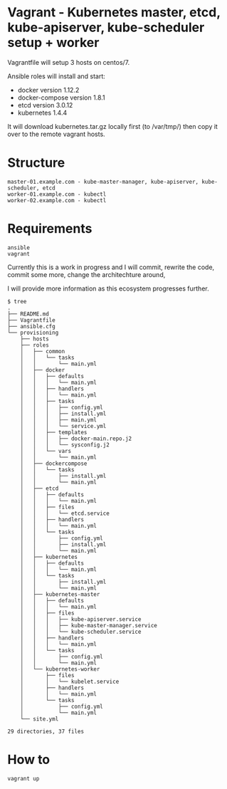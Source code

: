 # Vagrant - Kubernetes master, etcd, kube-apiserver, kube-scheduler setup + worker

Vagrantfile will setup 3 hosts on centos/7.

Ansible roles will install and start:

- docker version 1.12.2
- docker-compose version 1.8.1
- etcd version 3.0.12
- kubernetes 1.4.4

It will download kubernetes.tar.gz locally first (to /var/tmp/)
then copy it over to the remote vagrant hosts.

# Structure

```
master-01.example.com - kube-master-manager, kube-apiserver, kube-scheduler, etcd
worker-01.example.com - kubectl
worker-02.example.com - kubectl
```
# Requirements

```
ansible
vagrant
```
Currently this is a work in progress and I will commit, rewrite the code, commit some more, change the architechture around, 

I will provide more information as this ecosystem progresses further.

```
$ tree
.
├── README.md
├── Vagrantfile
├── ansible.cfg
└── provisioning
    ├── hosts
    ├── roles
    │   ├── common
    │   │   └── tasks
    │   │       └── main.yml
    │   ├── docker
    │   │   ├── defaults
    │   │   │   └── main.yml
    │   │   ├── handlers
    │   │   │   └── main.yml
    │   │   ├── tasks
    │   │   │   ├── config.yml
    │   │   │   ├── install.yml
    │   │   │   ├── main.yml
    │   │   │   └── service.yml
    │   │   ├── templates
    │   │   │   ├── docker-main.repo.j2
    │   │   │   └── sysconfig.j2
    │   │   └── vars
    │   │       └── main.yml
    │   ├── dockercompose
    │   │   └── tasks
    │   │       ├── install.yml
    │   │       └── main.yml
    │   ├── etcd
    │   │   ├── defaults
    │   │   │   └── main.yml
    │   │   ├── files
    │   │   │   └── etcd.service
    │   │   ├── handlers
    │   │   │   └── main.yml
    │   │   └── tasks
    │   │       ├── config.yml
    │   │       ├── install.yml
    │   │       └── main.yml
    │   ├── kubernetes
    │   │   ├── defaults
    │   │   │   └── main.yml
    │   │   └── tasks
    │   │       ├── install.yml
    │   │       └── main.yml
    │   ├── kubernetes-master
    │   │   ├── defaults
    │   │   │   └── main.yml
    │   │   ├── files
    │   │   │   ├── kube-apiserver.service
    │   │   │   ├── kube-master-manager.service
    │   │   │   └── kube-scheduler.service
    │   │   ├── handlers
    │   │   │   └── main.yml
    │   │   └── tasks
    │   │       ├── config.yml
    │   │       └── main.yml
    │   └── kubernetes-worker
    │       ├── files
    │       │   └── kubelet.service
    │       ├── handlers
    │       │   └── main.yml
    │       └── tasks
    │           ├── config.yml
    │           └── main.yml
    └── site.yml

29 directories, 37 files
```

# How to 

```
vagrant up
```
